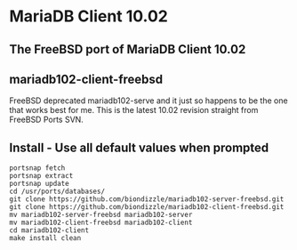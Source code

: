 # MariaDB Client 10.02
## The FreeBSD port of MariaDB Client 10.02
## mariadb102-client-freebsd

FreeBSD deprecated mariadb102-serve and it just so happens to be the one that works best for me. This is the latest 10.02 revision straight from FreeBSD Ports SVN.

## Install - Use all default values when prompted
```
portsnap fetch
portsnap extract
portsnap update
cd /usr/ports/databases/
git clone https://github.com/biondizzle/mariadb102-server-freebsd.git
git clone https://github.com/biondizzle/mariadb102-client-freebsd.git
mv mariadb102-server-freebsd mariadb102-server
mv mariadb102-client-freebsd mariadb102-client
cd mariadb102-client
make install clean
```

